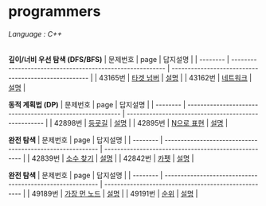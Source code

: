 # programmers
###### Language : C++

**깊이/너비 우선 탐색 (DFS/BFS)**
| 문제번호 | page                                                      | 답지설명                                             |
| -------- | --------------------------------------------------------- | ---------------------------------------------------- |
| 43165번   | [타겟 넘버](https://programmers.co.kr/learn/courses/30/lessons/43165)       | [설명](https://blog.naver.com/yepp0517/222471990772) |
| 43162번   | [네트워크](https://programmers.co.kr/learn/courses/30/lessons/43162)       | [설명](https://blog.naver.com/yepp0517/222472201464) |


**동적 계획법 (DP)**
| 문제번호 | page                                                      | 답지설명                                             |
| -------- | --------------------------------------------------------- | ---------------------------------------------------- |
| 42898번   | [등굣길](https://programmers.co.kr/learn/courses/30/lessons/42898)       | [설명](https://blog.naver.com/yepp0517/222475938638) |
| 42895번   | [N으로 표현](https://programmers.co.kr/learn/courses/30/lessons/42895)       | [설명](https://blog.naver.com/yepp0517/222475917738) |


**완전 탐색**
| 문제번호 | page                                                      | 답지설명                                             |
| -------- | --------------------------------------------------------- | ---------------------------------------------------- |
| 42839번   | [소수 찾기](https://programmers.co.kr/learn/courses/30/lessons/42839)       | [설명](https://blog.naver.com/yepp0517/222475030514) |
| 42842번   | [카펫](https://programmers.co.kr/learn/courses/30/lessons/42842)       | [설명](https://blog.naver.com/yepp0517/222474960028) |


**완전 탐색**
| 문제번호 | page                                                      | 답지설명                                             |
| -------- | --------------------------------------------------------- | ---------------------------------------------------- |
| 49189번   | [가장 먼 노드](https://programmers.co.kr/learn/courses/30/lessons/49189)       | [설명](https://blog.naver.com/yepp0517/222473123882) |
| 49191번   | [순위](https://programmers.co.kr/learn/courses/30/lessons/49191)       | [설명](https://blog.naver.com/yepp0517/222473169118) |
